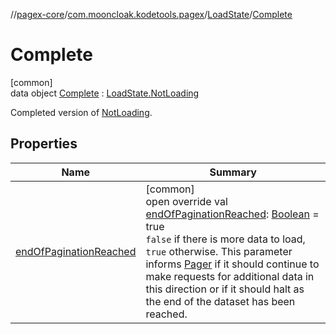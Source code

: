 //[pagex-core](../../../../index.md)/[com.mooncloak.kodetools.pagex](../../index.md)/[LoadState](../index.md)/[Complete](index.md)

# Complete

[common]\
data object [Complete](index.md) : [LoadState.NotLoading](../-not-loading/index.md)

Completed version of [NotLoading](../-not-loading/index.md).

## Properties

| Name | Summary |
|---|---|
| [endOfPaginationReached](end-of-pagination-reached.md) | [common]<br>open override val [endOfPaginationReached](end-of-pagination-reached.md): [Boolean](https://kotlinlang.org/api/latest/jvm/stdlib/kotlin/-boolean/index.html) = true<br>`false` if there is more data to load, `true` otherwise. This parameter informs [Pager](../../-pager/index.md) if it should continue to make requests for additional data in this direction or if it should halt as the end of the dataset has been reached. |
